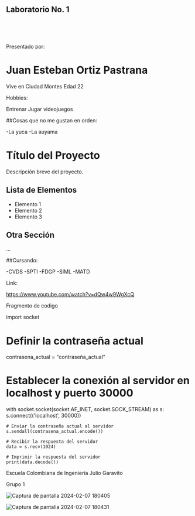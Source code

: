 ## Laboratorio No. 1

  

   

Presentado por:   

# Juan Esteban Ortiz Pastrana 

Vive en Ciudad Montes
Edad 22

Hobbies:

Entrenar
Jugar videojuegos

##Cosas que no me gustan en orden:

-La yuca
-La auyama
# Título del Proyecto

Descripción breve del proyecto.

## Lista de Elementos

- Elemento 1
- Elemento 2
- Elemento 3

## Otra Sección

...

##Cursando:

-CVDS
-SPTI
-FDGP
-SIML
-MATD

Link:

https://www.youtube.com/watch?v=dQw4w9WgXcQ

Fragmento de codigo

import socket

# Definir la contraseña actual
contrasena_actual = "contraseña_actual"

# Establecer la conexión al servidor en localhost y puerto 30000
with socket.socket(socket.AF_INET, socket.SOCK_STREAM) as s:
    s.connect(('localhost', 30000))
    
    # Enviar la contraseña actual al servidor
    s.sendall(contrasena_actual.encode())
    
    # Recibir la respuesta del servidor
    data = s.recv(1024)
    
    # Imprimir la respuesta del servidor
    print(data.decode())
 
Escuela Colombiana de Ingeniería Julio Garavito   

Grupo 1   


![Captura de pantalla 2024-02-07 180405](https://github.com/juaneortiz1/Lab01CVDS-/assets/97971732/412dd4c4-5c33-4c7d-916b-56d05b8d8b99)

![Captura de pantalla 2024-02-07 180431](https://github.com/juaneortiz1/Lab01CVDS-/assets/97971732/45ce8020-ec56-4b86-af5e-0cd44ce4e02f)
